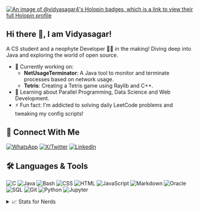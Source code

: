 [![An image of @vidyasagar4's Holopin badges, which is a link to view their full Holopin profile](https://holopin.me/vidyasagar4)](https://holopin.io/@vidyasagar4)

## Hi there 👋, I am Vidyasagar!

A CS student and a neophyte Developer 👨‍💻 in the making! Diving deep into Java and exploring the world of open source.

- 🔭 Currently working on:
  - **NetUsageTerminator**: A Java tool to monitor and terminate processes based on network usage.
  - **Tetris**: Creating a Tetris game using Raylib and C++.
  <!--- **DataStructVisualizer**: A 3D data structure visualization website. -->
- 🌱 Learning about Parallel Programming, Data Science and Web Development.
- ⚡ Fun fact: I'm addicted to solving daily LeetCode problems and tweaking my config scripts!
<!--- 👯 I’m looking to collaborate on ...
- 🤔 I’m looking for help with ...-->
## 🤝 Connect With Me

[![WhatsApp](https://img.shields.io/badge/WhatsApp-%25D366.svg?logo=whatsapp&logoColor=white)](https://wa.me/7456029553)
[![X/Twitter](https://img.shields.io/badge/Twitter-000000.svg?logo=x&logoColor=white)](https://x.com/Vidyasagar499)
[![LinkedIn](https://img.shields.io/badge/LinkedIn-%230077B5.svg?logo=linkedin&logoColor=white)](https://linkedin.com/in/vidyasagar-yadav-890027322/)
<!-- <a href="https://wa.me/7456029553">
  <img src="https://img.shields.io/static/v1?label=WhatsApp&message=Chat%20Now&color=brightgreen&logo=whatsapp&style=flat" alt="WhatsApp Badge"/>
</a> -->
<!-- <br>
<a href="https://www.linkedin.com/in/vidyasagar-yadav-890027322/">
  <img src="https://img.shields.io/static/v1?label=LinkedIn&message=Connect&color=0077B5&logo=linkedin&style=flat" alt="LinkedIn Badge"/>
</a>
<br>
<a href="https://x.com/Vidyasagar499">
  <img src="https://img.shields.io/static/v1?label=Twitter&message=Follow&color=1DA1F2&logo=x&style=flat" alt="Twitter Badge"/>
</a> -->

## 🛠️ Languages & Tools

<p>

<img alt="C" src="https://custom-icon-badges.demolab.com/badge/C-03599C.svg?logo=c-in-hexagon&logoColor=white">
<img alt="Java" src="https://custom-icon-badges.demolab.com/badge/Java-007396.svg?logo=java&logoColor=white">
<img alt="Bash" src="https://img.shields.io/badge/Bash-121011.svg?logo=gnu-bash&logoColor=white">
<img alt="CSS" src="https://img.shields.io/badge/CSS-1572B6.svg?logo=css3&logoColor=white">
<img alt="HTML" src="https://img.shields.io/badge/HTML-E34F26.svg?logo=html5&logoColor=white">
<img alt="JavaScript" src="https://img.shields.io/badge/JavaScript-F7DF1E.svg?logo=javascript&logoColor=black">
<img alt="Markdown" src="https://img.shields.io/badge/Markdown-000000.svg?logo=markdown&logoColor=white">
<!-- <img alt="NumPy" src="https://img.shields.io/badge/Numpy-013243.svg?logo=numpy&logoColor=white"> -->
<!-- <img alt="Pandas" src="https://img.shields.io/badge/Pandas-150458.svg?logo=pandas&logoColor=white"> -->
<!-- <img alt="GitHub Pages" src="https://img.shields.io/badge/GitHub%20Pages-327FC7.svg?logo=github&logoColor=white"> -->
<img alt="Oracle" src ="https://img.shields.io/badge/Oracle-F00000.svg?logo=oracle&logoColor=white">
<img alt="SQL" src="https://custom-icon-badges.demolab.com/badge/SQL-025E8C.svg?logo=database&logoColor=white">
<img alt="Git" src="https://img.shields.io/badge/Git-F05033.svg?logo=git&logoColor=white">
<!-- <img alt="Visual Studio Code" src="https://img.shields.io/badge/Visual%20Studio%20Code-0078d7.svg?logo=visual-studio-code&logoColor=white"> -->
<img alt="Python" src="https://img.shields.io/badge/Python-14354C.svg?logo=python&logoColor=white">
<img alt="Jupyter" src="https://img.shields.io/badge/Jupyter-F37626.svg?logo=Jupyter&logoColor=white">

</p>

<details>
  <summary>📈 Stats for Nerds</summary>

  <!-- <img src="https://github-readme-stats-5udv09b4j-kevzpeter.vercel.app/api?username=VidyasagarYadav499&border_radius=10px&title_color=fff&text_color=fff&show_icons=true&bg_color=45,00DFA0,4739DF&icon_color=212121&hide_border=true&rank_icon=github" alt="Github Stats"> -->

  <img src="https://github-readme-activity-graph.vercel.app/graph?username=VidyasagarYadav499&theme=redical" alt="GitHub Activity Graph">
  
  <!-- <h4>GitHub Stats</h4> -->
  <img src="https://github-readme-stats.vercel.app/api?username=VidyasagarYadav499&show_icons=true&theme=radical" alt="GitHub Stats">

  <!-- <h4>GitHub Streak Stats</h4> -->
  <img src="https://github-readme-streak-stats.herokuapp.com/?user=VidyasagarYadav499&theme=radical&hide_border=false&show_icons=true" alt="GitHub Streak Stats">

  <!-- <h4>Top Languages</h4> -->
  <img src="https://github-readme-stats.vercel.app/api/top-langs/?username=VidyasagarYadav499&theme=radical&hide_border=false&include_all_commits=false&count_private=false&layout=compact&show_icons=true" alt="Top Languages">

  [![](https://visitcount.itsvg.in/api?id=VidyasagarYadav499&icon=0&color=1)](https://visitcount.itsvg.in)

  
</details>
